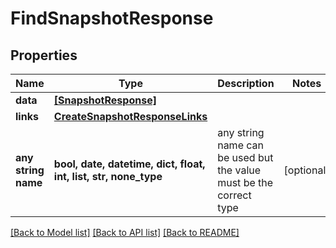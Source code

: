 # FindSnapshotResponse


## Properties
Name | Type | Description | Notes
------------ | ------------- | ------------- | -------------
**data** | [**[SnapshotResponse]**](SnapshotResponse.md) |  | 
**links** | [**CreateSnapshotResponseLinks**](CreateSnapshotResponseLinks.md) |  | 
**any string name** | **bool, date, datetime, dict, float, int, list, str, none_type** | any string name can be used but the value must be the correct type | [optional]

[[Back to Model list]](../README.md#documentation-for-models) [[Back to API list]](../README.md#documentation-for-api-endpoints) [[Back to README]](../README.md)


